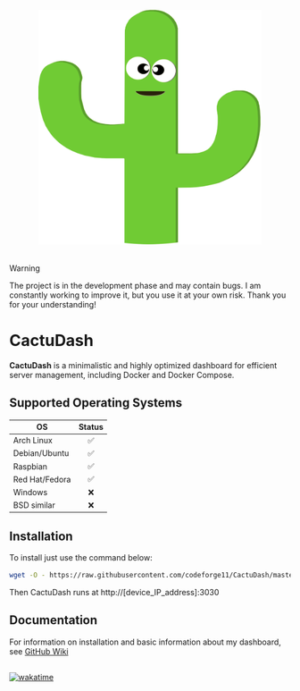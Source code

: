 <br>
<div align="center">
    <img src="https://raw.githubusercontent.com/codeforge11/CactuDash/master/server/static/img/logomark.svg" alt="CactuDash" width="400" />
</div>
</br>

> [!WARNING]
> The project is in the development phase and may contain bugs. I am constantly working to improve it, but you use it at your own risk. Thank you for your understanding!

# CactuDash
**CactuDash**  is a minimalistic and highly optimized dashboard for efficient server management, including Docker and Docker Compose.

## Supported Operating Systems

| OS              | Status |
|-----------------|:------:|
| Arch Linux       |   ✅   |
| Debian/Ubuntu   |   ✅   |
| Raspbian        |   ✅   |
| Red Hat/Fedora  |   ✅   |
| Windows         |   ❌   |
| BSD similar | ❌ |


## Installation 
To install just use the command below:

```bash
wget -O - https://raw.githubusercontent.com/codeforge11/CactuDash/master/install.sh | sudo bash
```

Then CactuDash runs at http://[device_IP_address]:3030

## Documentation
For information on installation and basic information about my dashboard, see [GitHub Wiki](https://github.com/codeforge11/CactuDash/wiki)

##
[![wakatime](https://wakatime.com/badge/user/f21d1d72-d48f-4c76-8d7d-4781e81e04ec/project/eda3b766-1afe-4547-8180-a53e1ce4f3a3.svg)](https://wakatime.com/badge/user/f21d1d72-d48f-4c76-8d7d-4781e81e04ec/project/eda3b766-1afe-4547-8180-a53e1ce4f3a3)
